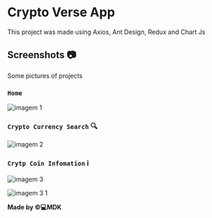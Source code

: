 # Crypto Verse App

This project was made using Axios, Ant Design, Redux and Chart Js

## Screenshots 📷

Some pictures of projects

### `Home`

![imagem 1](https://user-images.githubusercontent.com/33373038/196878182-59c531cb-4418-4557-954c-6467d61fdb38.png)


### `Crypto Currency Search` 🔍

![imagem 2](https://user-images.githubusercontent.com/33373038/196879282-8326f281-cf85-48c6-9889-2c5d61c7ac25.png)


### `Crytp Coin Infomation` ℹ️

 ![imagem 3](https://user-images.githubusercontent.com/33373038/196879631-5ab3b56b-971f-4838-a113-b20322848043.png)


 ![imagem 3 1](https://user-images.githubusercontent.com/33373038/196879702-325d2c3f-ecf7-49ab-9e56-672dd599ba71.png)

 

**Made by ©💻MDK**
